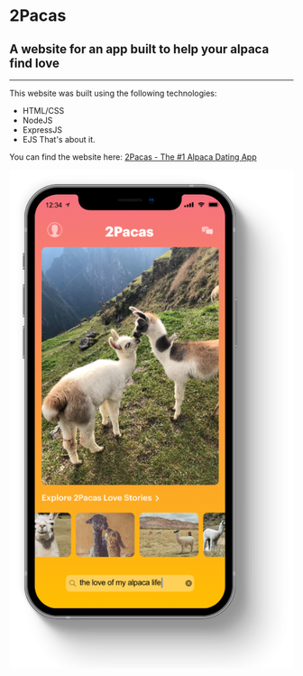# 2Pacas
## A website for an app built to help your alpaca find love
---
This website was built using the following technologies:
- HTML/CSS
- NodeJS
- ExpressJS
- EJS
That's about it.

You can find the website here: [2Pacas - The #1 Alpaca Dating App](https://2pacas.aminah.io)

![iPhone mockup of the 2Pacas app](public/images/iphoneMockup2Pacas.png)

